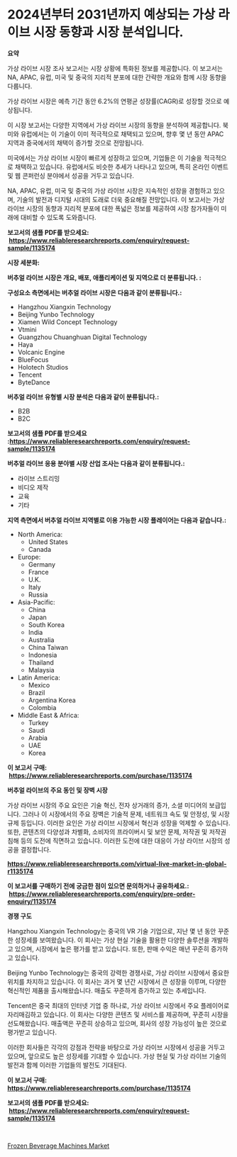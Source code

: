 <p><h1>2024년부터 2031년까지 예상되는 가상 라이브 시장 동향과 시장 분석입니다.</h1></p><p><strong>요약</strong></p>
<p><p>가상 라이브 시장 조사 보고서는 시장 상황에 특화된 정보를 제공합니다. 이 보고서는 NA, APAC, 유럽, 미국 및 중국의 지리적 분포에 대한 간략한 개요와 함께 시장 동향을 다룹니다. </p><p>가상 라이브 시장은 예측 기간 동안 6.2%의 연평균 성장률(CAGR)로 성장할 것으로 예상됩니다. </p><p>이 시장 보고서는 다양한 지역에서 가상 라이브 시장의 동향을 분석하여 제공합니다. 북미와 유럽에서는 이 기술이 이미 적극적으로 채택되고 있으며, 향후 몇 년 동안 APAC 지역과 중국에서의 채택이 증가할 것으로 전망됩니다. </p><p>미국에서는 가상 라이브 시장이 빠르게 성장하고 있으며, 기업들은 이 기술을 적극적으로 채택하고 있습니다. 유럽에서도 비슷한 추세가 나타나고 있으며, 특히 온라인 이벤트 및 웹 콘퍼런싱 분야에서 성공을 거두고 있습니다. </p><p>NA, APAC, 유럽, 미국 및 중국의 가상 라이브 시장은 지속적인 성장을 경험하고 있으며, 기술의 발전과 디지털 시대의 도래로 더욱 중요해질 전망입니다. 이 보고서는 가상 라이브 시장의 동향과 지리적 분포에 대한 폭넓은 정보를 제공하여 시장 참가자들이 미래에 대비할 수 있도록 도와줍니다.</p></p>
<p><strong>보고서의 샘플 PDF를 받으세요: &nbsp;<a href="https://www.reliableresearchreports.com/enquiry/request-sample/1135174">https://www.reliableresearchreports.com/enquiry/request-sample/1135174</a></strong></p>
<p><strong>시장 세분화:</strong></p>
<p><strong> 버추얼 라이브 시장은 개요, 배포, 애플리케이션 및 지역으로 더 분류됩니다. :</strong></p>
<p><strong>구성요소 측면에서는 버추얼 라이브 시장은 다음과 같이 분류됩니다.:</strong></p>
<p><ul><li>Hangzhou Xiangxin Technology</li><li>Beijing Yunbo Technology</li><li>Xiamen Wild Concept Technology</li><li>Vtmini</li><li>Guangzhou Chuanghuan Digital Technology</li><li>Haya</li><li>Volcanic Engine</li><li>BlueFocus</li><li>Holotech Studios</li><li>Tencent</li><li>ByteDance</li></ul></p>
<p><strong> 버추얼 라이브 유형별 시장 분석은 다음과 같이 분류됩니다.:</strong></p>
<p><ul><li>B2B</li><li>B2C</li></ul></p>
<p><strong>보고서의 샘플 PDF를 받으세요 :<a href="https://www.reliableresearchreports.com/enquiry/request-sample/1135174">https://www.reliableresearchreports.com/enquiry/request-sample/1135174</a></strong></p>
<p><strong> 버추얼 라이브 응용 분야별 시장 산업 조사는 다음과 같이 분류됩니다.:</strong></p>
<p><ul><li>라이브 스트리밍</li><li>비디오 제작</li><li>교육</li><li>기타</li></ul></p>
<p><strong>지역 측면에서 버추얼 라이브 지역별로 이용 가능한 시장 플레이어는 다음과 같습니다.:</strong></p>
<p><ul>
    <li>
        North America:
        <ul>
            <li>United States</li>
            <li>Canada</li>
        </ul>
    </li>
    <li>
        Europe:
        <ul>
            <li>Germany</li>
            <li>France</li>
            <li>U.K.</li>
            <li>Italy</li>
            <li>Russia</li>
        </ul>
    </li>
    <li>
        Asia-Pacific:
        <ul>
            <li>China</li>
            <li>Japan</li>
            <li>South Korea</li>
            <li>India</li>
            <li>Australia</li>
            <li>China Taiwan</li>
            <li>Indonesia</li>
            <li>Thailand</li>
            <li>Malaysia</li>
        </ul>
    </li>
    <li>
        Latin America:
        <ul>
            <li>Mexico</li>
            <li>Brazil</li>
            <li>Argentina Korea</li>
            <li>Colombia</li>
        </ul>
    </li>
    <li>
        Middle East & Africa:
        <ul>
            <li>Turkey</li>
            <li>Saudi</li>
            <li>Arabia</li>
            <li>UAE</li>
            <li>Korea</li>
        </ul>
    </li>
    </ul></p>
<p><strong>이 보고서 구매: &nbsp;<a href="https://www.reliableresearchreports.com/purchase/1135174">https://www.reliableresearchreports.com/purchase/1135174</a></strong></p>
<p><strong>버추얼 라이브의 주요 동인 및 장벽 시장</strong></p>
<p><p>가상 라이브 시장의 주요 요인은 기술 혁신, 전자 상거래의 증가, 소셜 미디어의 보급입니다. 그러나 이 시장에서의 주요 장벽은 기술적 문제, 네트워크 속도 및 안정성, 및 시장 규제 등입니다. 이러한 요인은 가상 라이브 시장에서 혁신과 성장을 억제할 수 있습니다. 또한, 콘텐츠의 다양성과 차별화, 소비자의 프라이버시 및 보안 문제, 저작권 및 저작권 침해 등의 도전에 직면하고 있습니다. 이러한 도전에 대한 대응이 가상 라이브 시장의 성공을 결정합니다.</p></p>
<p><strong><a href="https://www.reliableresearchreports.com/virtual-live-market-in-global-r1135174">https://www.reliableresearchreports.com/virtual-live-market-in-global-r1135174</a></strong></p>
<p><strong>이 보고서를 구매하기 전에 궁금한 점이 있으면 문의하거나 공유하세요.: &nbsp;<a href="https://www.reliableresearchreports.com/enquiry/pre-order-enquiry/1135174">https://www.reliableresearchreports.com/enquiry/pre-order-enquiry/1135174</a></strong></p>
<p><strong>경쟁 구도</strong></p>
<p><p>Hangzhou Xiangxin Technology는 중국의 VR 기술 기업으로, 지난 몇 년 동안 꾸준한 성장세를 보여왔습니다. 이 회사는 가상 현실 기술을 활용한 다양한 솔루션을 개발하고 있으며, 시장에서 높은 평가를 받고 있습니다. 또한, 판매 수익은 매년 꾸준히 증가하고 있습니다.</p><p>Beijing Yunbo Technology는 중국의 강력한 경쟁사로, 가상 라이브 시장에서 중요한 위치를 차지하고 있습니다. 이 회사는 과거 몇 년간 시장에서 큰 성장을 이루며, 다양한 혁신적인 제품을 출시해왔습니다. 매출도 꾸준하게 증가하고 있는 추세입니다.</p><p>Tencent은 중국 최대의 인터넷 기업 중 하나로, 가상 라이브 시장에서 주요 플레이어로 자리매김하고 있습니다. 이 회사는 다양한 콘텐츠 및 서비스를 제공하며, 꾸준히 시장을 선도해왔습니다. 매출액은 꾸준히 상승하고 있으며, 회사의 성장 가능성이 높은 것으로 평가받고 있습니다.</p><p>이러한 회사들은 각각의 강점과 전략을 바탕으로 가상 라이브 시장에서 성공을 거두고 있으며, 앞으로도 높은 성장세를 기대할 수 있습니다. 가상 현실 및 가상 라이브 기술의 발전과 함께 이러한 기업들의 발전도 기대된다.</p></p>
<p><strong>이 보고서 구매: &nbsp; <a href="https://www.reliableresearchreports.com/purchase/1135174">https://www.reliableresearchreports.com/purchase/1135174</a></strong></p>
<p><strong>보고서의 샘플 PDF를 받으세요: &nbsp;<a href="https://www.reliableresearchreports.com/enquiry/request-sample/1135174">https://www.reliableresearchreports.com/enquiry/request-sample/1135174</a></strong><strong></strong></p>
<p>&nbsp;</p>
<p><p><a href="https://github.com/BryceTownsendr/Market-Research-Report-List-4/blob/main/frozen-beverage-machines-market.md">Frozen Beverage Machines Market</a></p></p>